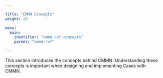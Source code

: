 ```yaml
---

title: "CMMN Concepts"
weight: 20

menu:
  main:
    identifier: "cmmn-ref-concepts"
    parent: "cmmn-ref"

---
```


This section introduces the concepts behind CMMN. Understanding these concepts is important when designing and implementing Cases with CMMN.